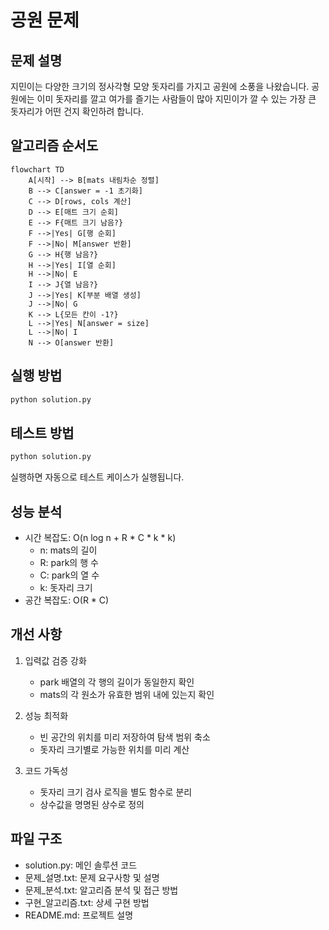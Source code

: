 # 공원 문제

## 문제 설명
지민이는 다양한 크기의 정사각형 모양 돗자리를 가지고 공원에 소풍을 나왔습니다. 공원에는 이미 돗자리를 깔고 여가를 즐기는 사람들이 많아 지민이가 깔 수 있는 가장 큰 돗자리가 어떤 건지 확인하려 합니다.

## 알고리즘 순서도
```mermaid
flowchart TD
    A[시작] --> B[mats 내림차순 정렬]
    B --> C[answer = -1 초기화]
    C --> D[rows, cols 계산]
    D --> E[매트 크기 순회]
    E --> F{매트 크기 남음?}
    F -->|Yes| G[행 순회]
    F -->|No| M[answer 반환]
    G --> H{행 남음?}
    H -->|Yes| I[열 순회]
    H -->|No| E
    I --> J{열 남음?}
    J -->|Yes| K[부분 배열 생성]
    J -->|No| G
    K --> L{모든 칸이 -1?}
    L -->|Yes| N[answer = size]
    L -->|No| I
    N --> O[answer 반환]
```

## 실행 방법
```bash
python solution.py
```

## 테스트 방법
```bash
python solution.py
```
실행하면 자동으로 테스트 케이스가 실행됩니다.

## 성능 분석
- 시간 복잡도: O(n log n + R * C * k * k)
  - n: mats의 길이
  - R: park의 행 수
  - C: park의 열 수
  - k: 돗자리 크기
- 공간 복잡도: O(R * C)

## 개선 사항
1. 입력값 검증 강화
   - park 배열의 각 행의 길이가 동일한지 확인
   - mats의 각 원소가 유효한 범위 내에 있는지 확인

2. 성능 최적화
   - 빈 공간의 위치를 미리 저장하여 탐색 범위 축소
   - 돗자리 크기별로 가능한 위치를 미리 계산

3. 코드 가독성
   - 돗자리 크기 검사 로직을 별도 함수로 분리
   - 상수값을 명명된 상수로 정의

## 파일 구조
- solution.py: 메인 솔루션 코드
- 문제_설명.txt: 문제 요구사항 및 설명
- 문제_분석.txt: 알고리즘 분석 및 접근 방법
- 구현_알고리즘.txt: 상세 구현 방법
- README.md: 프로젝트 설명 